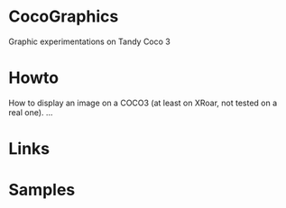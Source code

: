 # CocoGraphics
Graphic experimentations on Tandy Coco 3

# Howto
How to display an image on a COCO3 (at least on XRoar, not tested on a real one).
...

# Links

# Samples

